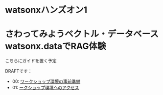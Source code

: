 # watsonxハンズオン1
# さわってみようベクトル・データベース watsonx.dataでRAG体験

こちらにガイドを置く予定

DRAFTです：

- 00: [ワークショップ環境の事前準備](00_techzone_environments_preparation.md)
- 01: [ークショップ環境へのアクセス](00_techzone_environments_preparation.md)



